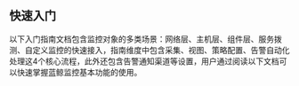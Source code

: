 ## 快速入门

以下入门指南文档包含监控对象的多类场景：网络层、主机层、组件层、服务拨测、自定义监控的快速接入，指南维度中包含采集、视图、策略配置、告警自动化处理这4个核心流程，此外还包含告警通知渠道等设置，用户通过阅读以下文档可以快速掌握蓝鲸监控基本功能的使用。
